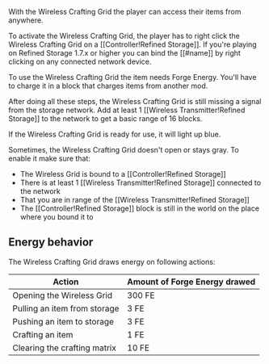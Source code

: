 With the Wireless Crafting Grid the player can access their items from anywhere.

To activate the Wireless Crafting Grid, the player has to right click the Wireless Crafting Grid on a [[Controller!Refined Storage]]. If you're playing on Refined Storage 1.7.x or higher you can bind the [[#name]] by right clicking on any connected network device.

To use the Wireless Crafting Grid the item needs Forge Energy. You'll have to charge it in a block that charges items from another mod.

After doing all these steps, the Wireless Crafting Grid is still missing a signal from the storage network. Add at least 1 [[Wireless Transmitter!Refined Storage]] to the network to get a basic range of 16 blocks.

If the Wireless Crafting Grid is ready for use, it will light up blue.

Sometimes, the Wireless Crafting Grid doesn't open or stays gray. To enable it make sure that:

- The Wireless Grid is bound to a [[Controller!Refined Storage]]
- There is at least 1 [[Wireless Transmitter!Refined Storage]] connected to the network
- That you are in range of the [[Wireless Transmitter!Refined Storage]]
- The [[Controller!Refined Storage]] block is still in the world on the place where you bound it to

## Energy behavior
The Wireless Crafting Grid draws energy on following actions:

|Action|Amount of Forge Energy drawed|
|------|------|
|Opening the Wireless Grid|300 FE|
|Pulling an item from storage|3 FE|
|Pushing an item to storage|3 FE|
|Crafting an item|1 FE|
|Clearing the crafting matrix|10 FE|
